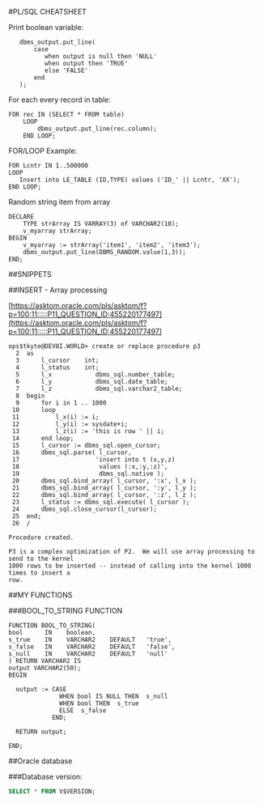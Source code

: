 #PL/SQL CHEATSHEET


Print boolean variable:

```plsql
   dbms_output.put_line(
       case
          when output is null then 'NULL'
          when output then 'TRUE'
          else 'FALSE'
       end
   );
```


For each every record in table:

```plsql
FOR rec IN (SELECT * FROM table)
    LOOP
        dbms_output.put_line(rec.column);
    END LOOP;
```

FOR/LOOP Example:

```plsql
FOR Lcntr IN 1..500000
LOOP
   Insert into LE_TABLE (ID,TYPE) values ('ID_' || Lcntr, 'XX');
END LOOP;

```

Random string item from array

```plsql
DECLARE
    TYPE strArray IS VARRAY(3) of VARCHAR2(10);
    v_myarray strArray;
BEGIN
    v_myarray := strArray('item1', 'item2', 'item3');
    dbms_output.put_line(DBMS_RANDOM.value(1,3));
END;
```

##SNIPPETS

##INSERT - Array processing

[https://asktom.oracle.com/pls/asktom/f?p=100:11:::::P11_QUESTION_ID:455220177497](https://asktom.oracle.com/pls/asktom/f?p=100:11:::::P11_QUESTION_ID:455220177497)
```plsql
ops$tkyte@DEV8I.WORLD> create or replace procedure p3
  2  as
  3      l_cursor    int;
  4      l_status    int;
  5      l_x            dbms_sql.number_table;
  6      l_y            dbms_sql.date_table;
  7      l_z            dbms_sql.varchar2_table;
  8  begin
  9      for i in 1 .. 1000
 10      loop
 11          l_x(i) := i;
 12          l_y(i) := sysdate+i;
 13          l_z(i) := 'this is row ' || i;
 14      end loop;
 15      l_cursor := dbms_sql.open_cursor;
 16      dbms_sql.parse( l_cursor,
 17                     'insert into t (x,y,z)
 18                      values (:x,:y,:z)',
 19                      dbms_sql.native );
 20      dbms_sql.bind_array( l_cursor, ':x', l_x );
 21      dbms_sql.bind_array( l_cursor, ':y', l_y );
 22      dbms_sql.bind_array( l_cursor, ':z', l_z );
 23      l_status := dbms_sql.execute( l_cursor );
 24      dbms_sql.close_cursor(l_cursor);
 25  end;
 26  /

Procedure created.

P3 is a complex optimization of P2.  We will use array processing to send to the kernel 
1000 rows to be inserted -- instead of calling into the kernel 1000 times to insert a 
row.
```

##MY FUNCTIONS

###BOOL_TO_STRING FUNCTION
```plsql
FUNCTION BOOL_TO_STRING(
bool      IN    boolean,
s_true    IN    VARCHAR2    DEFAULT   'true',
s_false   IN    VARCHAR2    DEFAULT   'false',
s_null    IN    VARCHAR2    DEFAULT   'null'
) RETURN VARCHAR2 IS
output VARCHAR2(50);
BEGIN

  output := CASE
              WHEN bool IS NULL THEN  s_null
              WHEN bool THEN  s_true
              ELSE  s_false
            END;

  RETURN output;

END;
```

##Oracle database

###Database version:
```sql
SELECT * FROM V$VERSION;
```


